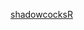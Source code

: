 [shadowcocksR](https://iyideng.me/black-technology/cgfw/shadowsocksr-ssr-server-building-and-using-tutorial.html)

